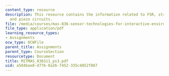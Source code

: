 ```yaml
---
content_type: resource
description: This resource contains the information related to FSR, strain guage,
  and piezo circuits.
file: /media/courses/mas-836-sensor-technologies-for-interactive-environments-spring-2011/a584bae8d7768a267452335c4852f867_MITMAS_836S11_ps3.pdf
file_type: application/pdf
learning_resource_types:
- Assignments
ocw_type: OCWFile
parent_title: Assignments
parent_type: CourseSection
resourcetype: Document
title: MITMAS_836S11_ps3.pdf
uid: a584bae8-d776-8a26-7452-335c4852f867
---
```

